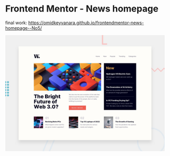 # Frontend Mentor - News homepage

final work:
 https://omidkeyvanara.github.io/frontendmentor-news-homepage--No5/



![Design preview for the News homepage coding challenge](./design/desktop-preview.jpg)

